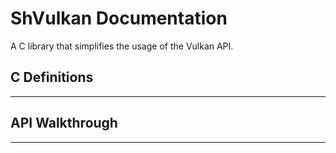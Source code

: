 # ShVulkan Documentation

A C library that simplifies the usage of the Vulkan API.

## C Definitions

---

## API Walkthrough

---